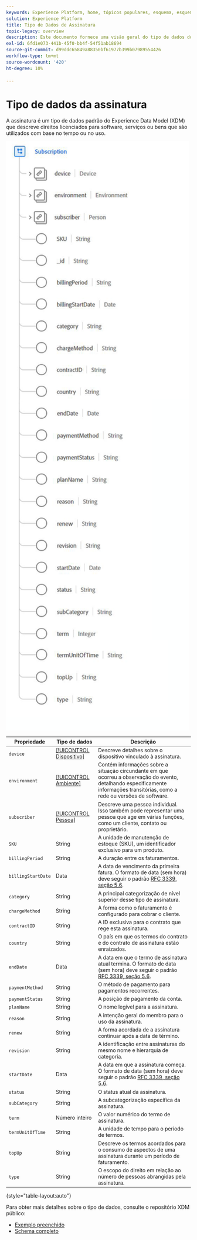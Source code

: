 ```yaml
---
keywords: Experience Platform, home, tópicos populares, esquema, esquema, XDM, campos, esquemas, esquemas, assinatura, tipo de dados, tipo de dados, tipo de dados;
solution: Experience Platform
title: Tipo de Dados de Assinatura
topic-legacy: overview
description: Este documento fornece uma visão geral do tipo de dados do Modelo de dados de experiência de assinatura (XDM).
exl-id: 6fd1e073-441b-45f0-bb4f-54f51ab18694
source-git-commit: d99ddc65849a88350bf61977b399b07989554426
workflow-type: tm+mt
source-wordcount: '420'
ht-degree: 10%

---
```


#  Tipo de dados da assinatura

 A assinatura é um tipo de dados padrão do Experience Data Model (XDM) que descreve direitos licenciados para software, serviços ou bens que são utilizados com base no tempo ou no uso.

<img src="../images/data-types/subscription-data-type.png" width="500" /><br />

| Propriedade | Tipo de dados | Descrição |
| --- | --- | --- |
| `device` | [[!UICONTROL Dispositivo]](./device.md) | Descreve detalhes sobre o dispositivo vinculado à assinatura. |
| `environment` | [[!UICONTROL Ambiente]](./environment.md) | Contém informações sobre a situação circundante em que ocorreu a observação do evento, detalhando especificamente informações transitórias, como a rede ou versões de software. |
| `subscriber` | [[!UICONTROL Pessoa]](./person.md) | Descreve uma pessoa individual. Isso também pode representar uma pessoa que age em várias funções, como um cliente, contato ou proprietário. |
| `SKU` | String | A unidade de manutenção de estoque (SKU), um identificador exclusivo para um produto. |
| `billingPeriod` | String | A duração entre os faturamentos. |
| `billingStartDate` | Data  | A data de vencimento da primeira fatura. O formato de data (sem hora) deve seguir o padrão [RFC 3339, seção 5.6](https://tools.ietf.org/html/rfc3339#section-5.6). |
| `category` | String | A principal categorização de nível superior desse tipo de assinatura. |
| `chargeMethod` | String | A forma como o faturamento é configurado para cobrar o cliente. |
| `contractID` | String | A ID exclusiva para o contrato que rege esta assinatura. |
| `country` | String | O país em que os termos do contrato e do contrato de assinatura estão enraizados. |
| `endDate` | Data  | A data em que o termo de assinatura atual termina. O formato de data (sem hora) deve seguir o padrão [RFC 3339, seção 5.6](https://tools.ietf.org/html/rfc3339#section-5.6). |
| `paymentMethod` | String | O método de pagamento para pagamentos recorrentes. |
| `paymentStatus` | String | A posição de pagamento da conta. |
| `planName` | String | O nome legível para a assinatura. |
| `reason` | String | A intenção geral do membro para o uso da assinatura. |
| `renew` | String | A forma acordada de a assinatura continuar após a data de término. |
| `revision` | String | A identificação entre assinaturas do mesmo nome e hierarquia de categoria. |
| `startDate` | Data  | A data em que a assinatura começa. O formato de data (sem hora) deve seguir o padrão [RFC 3339, seção 5.6](https://tools.ietf.org/html/rfc3339#section-5.6). |
| `status` | String | O status atual da assinatura. |
| `subCategory` | String | A subcategorização específica da assinatura. |
| `term` | Número inteiro | O valor numérico do termo de assinatura. |
| `termUnitOfTime` | String | A unidade de tempo para o período de termos. |
| `topUp` | String | Descreve os termos acordados para o consumo de aspectos de uma assinatura durante um período de faturamento. |
| `type` | String | O escopo do direito em relação ao número de pessoas abrangidas pela assinatura. |

{style=&quot;table-layout:auto&quot;}

Para obter mais detalhes sobre o tipo de dados, consulte o repositório XDM público:

* [Exemplo preenchido](https://github.com/adobe/xdm/blob/master/components/datatypes/industry-verticals/subscription.example.1.json)
* [Schema completo](https://github.com/adobe/xdm/blob/master/components/datatypes/industry-verticals/subscription.schema.json)
